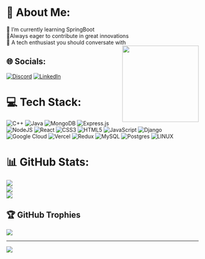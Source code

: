 # 💫 About Me:
🌱 I’m currently learning SpringBoot<br>👯Always eager to contribute in great innovations<br>💬 A tech enthusiast you should conversate with
<img src="https://scontent.cdninstagram.com/v/t51.29350-15/445574824_472259395329054_6830840162170885976_n.webp?stp=dst-jpg_e35&efg=eyJ2ZW5jb2RlX3RhZyI6ImltYWdlX3VybGdlbi4xNDQweDE0NDAuc2RyLmYyOTM1MCJ9&_nc_ht=scontent.cdninstagram.com&_nc_cat=106&_nc_ohc=zcQ_urxw-lkQ7kNvgG6nhte&edm=APs17CUBAAAA&ccb=7-5&ig_cache_key=MzM3NTU0MTU1MDc4NjYyMjA1NA%3D%3D.2-ccb7-5&oh=00_AYBklTsdSxBI2Rbq4OzjJRH_R83pRQjOno-MOS2rjbBziw&oe=665EC6AF&_nc_sid=10d13b" align="right" width="200"/>

## 🌐 Socials:
[![Discord](https://img.shields.io/badge/Discord-%237289DA.svg?logo=discord&logoColor=white)](https://discord.gg/693842931311968318) [![LinkedIn](https://img.shields.io/badge/LinkedIn-%230077B5.svg?logo=linkedin&logoColor=white)](https://linkedin.com/in/https://www.linkedin.com/in/aradhya-pitlawar-a09aa622a) 

# 💻 Tech Stack:
![C++](https://img.shields.io/badge/c++-%2300599C.svg?style=for-the-badge&logo=c%2B%2B&logoColor=white) ![Java](https://img.shields.io/badge/java-%23ED8B00.svg?style=for-the-badge&logo=java&logoColor=white) ![MongoDB](https://img.shields.io/badge/MongoDB-%234ea94b.svg?style=for-the-badge&logo=mongodb&logoColor=white) ![Express.js](https://img.shields.io/badge/express.js-%23404d59.svg?style=for-the-badge&logo=express&logoColor=%2361DAFB) ![NodeJS](https://img.shields.io/badge/node.js-6DA55F?style=for-the-badge&logo=node.js&logoColor=white) ![React](https://img.shields.io/badge/react-%2320232a.svg?style=for-the-badge&logo=react&logoColor=%2361DAFB) ![CSS3](https://img.shields.io/badge/css3-%231572B6.svg?style=for-the-badge&logo=css3&logoColor=white) ![HTML5](https://img.shields.io/badge/html5-%23E34F26.svg?style=for-the-badge&logo=html5&logoColor=white) ![JavaScript](https://img.shields.io/badge/javascript-%23323330.svg?style=for-the-badge&logo=javascript&logoColor=%23F7DF1E) ![Django](https://img.shields.io/badge/django-%23092E20.svg?style=for-the-badge&logo=django&logoColor=white) ![Google Cloud](https://img.shields.io/badge/Google%20Cloud-%234285F4.svg?style=for-the-badge&logo=google-cloud&logoColor=white) ![Vercel](https://img.shields.io/badge/vercel-%23000000.svg?style=for-the-badge&logo=vercel&logoColor=white) ![Redux](https://img.shields.io/badge/redux-%23593d88.svg?style=for-the-badge&logo=redux&logoColor=white) ![MySQL](https://img.shields.io/badge/mysql-%2300f.svg?style=for-the-badge&logo=mysql&logoColor=white) ![Postgres](https://img.shields.io/badge/postgres-%23316192.svg?style=for-the-badge&logo=postgresql&logoColor=white) ![LINUX](https://img.shields.io/badge/Linux-FCC624?style=for-the-badge&logo=linux&logoColor=black)
# 📊 GitHub Stats:
![](https://github-readme-stats.vercel.app/api?username=ThunderSmoker&theme=algolia&hide_border=false&include_all_commits=true&count_private=true)<br/>
![](https://github-readme-streak-stats.herokuapp.com/?user=ThunderSmoker&theme=algolia&hide_border=false)<br/>
![](https://github-readme-stats.vercel.app/api/top-langs/?username=ThunderSmoker&theme=algolia&hide_border=false&include_all_commits=true&count_private=true&layout=compact)

## 🏆 GitHub Trophies
![](https://github-profile-trophy.vercel.app/?username=ThunderSmoker&theme=flat&no-frame=false&no-bg=true&margin-w=4)

---
[![](https://visitcount.itsvg.in/api?id=ThunderSmoker&icon=7&color=1)](https://visitcount.itsvg.in)

<!-- Proudly created with GPRM ( https://gprm.itsvg.in ) -->
